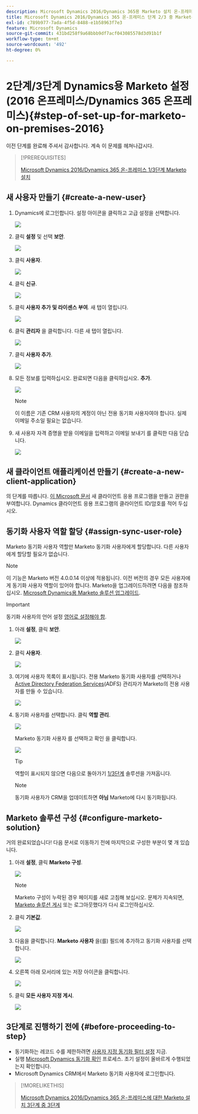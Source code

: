 ```yaml
---
description: Microsoft Dynamics 2016/Dynamics 365용 Marketo 설치 온-프레미스 3단계 중 2단계 - Marketo 문서 - 제품 설명서
title: Microsoft Dynamics 2016/Dynamics 365 온-프레미스 단계 2/3 중 Marketo 설치
exl-id: c789b977-7ada-4f5d-8488-e1b58963f7e3
feature: Microsoft Dynamics
source-git-commit: 431bd258f9a68bbb9df7acf043085578d3d91b1f
workflow-type: tm+mt
source-wordcount: '492'
ht-degree: 0%

---
```


# 2단계/3단계 Dynamics용 Marketo 설정(2016 온프레미스/Dynamics 365 온프레미스){#step-of-set-up-for-marketo-on-premises-2016}

이전 단계를 완료해 주셔서 감사합니다. 계속 이 문제를 헤쳐나갑시다.

>[!PREREQUISITES]
>
>[Microsoft Dynamics 2016/Dynamics 365 온-프레미스 1/3단계 Marketo 설치](/help/marketo/product-docs/crm-sync/microsoft-dynamics-sync/sync-setup/microsoft-dynamics-2016-dynamics-365-on-premises/step-1-of-3-install.md)

## 새 사용자 만들기 {#create-a-new-user}

1. Dynamics에 로그인합니다. 설정 아이콘을 클릭하고 고급 설정을 선택합니다.

   ![](assets/step-2-of-3-marketo-on-premises-2016-1.png)

1. 클릭 **설정** 및 선택 **보안**.

   ![](assets/step-2-of-3-marketo-on-premises-2016-2.png)

1. 클릭 **사용자**.

   ![](assets/step-2-of-3-marketo-on-premises-2016-3.png)

1. 클릭 **신규**.

   ![](assets/step-2-of-3-marketo-on-premises-2016-4.png)

1. 클릭 **사용자 추가 및 라이센스 부여**. 새 탭이 열립니다.

   ![](assets/step-2-of-3-marketo-on-premises-2016-5.png)

1. 클릭 **관리자** 을 클릭합니다. 다른 새 탭이 열립니다.

   ![](assets/step-2-of-3-marketo-on-premises-2016-6.png)

1. 클릭 **사용자 추가**.

   ![](assets/step-2-of-3-marketo-on-premises-2016-7.png)

1. 모든 정보를 입력하십시오. 완료되면 다음을 클릭하십시오. **추가**.

   ![](assets/step-2-of-3-marketo-on-premises-2016-8.png)

   >[!NOTE]
   >
   >이 이름은 기존 CRM 사용자의 계정이 아닌 전용 동기화 사용자여야 합니다. 실제 이메일 주소일 필요는 없습니다.

1. 새 사용자 자격 증명을 받을 이메일을 입력하고 이메일 보내기 를 클릭한 다음 닫습니다.

   ![](assets/step-2-of-3-marketo-on-premises-2016-9.png)

## 새 클라이언트 애플리케이션 만들기 {#create-a-new-client-application}

의 단계를 따릅니다. [이 Microsoft 문서](https://docs.microsoft.com/en-us/windows-server/identity/ad-fs/development/enabling-oauth-confidential-clients-with-ad-fs#create-an-application-group-in-ad-fs-2016-or-later) 새 클라이언트 응용 프로그램을 만들고 권한을 부여합니다. Dynamics 클라이언트 응용 프로그램의 클라이언트 ID/암호를 적어 두십시오.

## 동기화 사용자 역할 할당 {#assign-sync-user-role}

Marketo 동기화 사용자 역할만 Marketo 동기화 사용자에게 할당합니다. 다른 사용자에게 할당할 필요가 없습니다.

>[!NOTE]
>
>이 기능은 Marketo 버전 4.0.0.14 이상에 적용됩니다. 이전 버전의 경우 모든 사용자에게 동기화 사용자 역할이 있어야 합니다. Marketo을 업그레이드하려면 다음을 참조하십시오. [Microsoft Dynamics용 Marketo 솔루션 업그레이드](/help/marketo/product-docs/crm-sync/microsoft-dynamics-sync/sync-setup/update-the-marketo-solution-for-microsoft-dynamics.md).

>[!IMPORTANT]
>
>동기화 사용자의 언어 설정 [영어로 설정해야 함](https://portal.dynamics365support.com/knowledgebase/article/KA-01201/en-us).

1. 아래 **설정**, 클릭 **보안**.

   ![](assets/assign1.png)

1. 클릭 **사용자**.

   ![](assets/assign2.png)

1. 여기에 사용자 목록이 표시됩니다. 전용 Marketo 동기화 사용자를 선택하거나 [Active Directory Federation Services](https://msdn.microsoft.com/en-us/library/bb897402.aspx)(ADFS) 관리자가 Marketo의 전용 사용자를 만들 수 있습니다.

   ![](assets/image2015-3-26-10-3a39-3a35.png)

1. 동기화 사용자를 선택합니다. 클릭 **역할 관리**.

   ![](assets/assign4.png)

   Marketo 동기화 사용자 를 선택하고 확인 을 클릭합니다.

   ![](assets/assign5.png)

   >[!TIP]
   >
   >역할이 표시되지 않으면 다음으로 돌아가기 [1/3단계](/help/marketo/product-docs/crm-sync/microsoft-dynamics-sync/sync-setup/microsoft-dynamics-2016-dynamics-365-on-premises/step-1-of-3-install.md) 솔루션을 가져옵니다.

   >[!NOTE]
   >
   >동기화 사용자가 CRM을 업데이트하면 **아님** Marketo에 다시 동기화됩니다.

## Marketo 솔루션 구성 {#configure-marketo-solution}

거의 완료되었습니다! 다음 문서로 이동하기 전에 마지막으로 구성한 부분이 몇 개 있습니다.

1. 아래 **설정**, 클릭 **Marketo 구성**.

   ![](assets/configure1.png)

   >[!NOTE]
   >
   >Marketo 구성이 누락된 경우 페이지를 새로 고침해 보십시오. 문제가 지속되면, [Marketo 솔루션 게시](/help/marketo/product-docs/crm-sync/microsoft-dynamics-sync/sync-setup/microsoft-dynamics-2016-dynamics-365-on-premises/step-1-of-3-install.md) 또는 로그아웃했다가 다시 로그인하십시오.

1. 클릭 **기본값**.

   ![](assets/configure2.png)

1. 다음을 클릭합니다. **Marketo 사용자** 을(를) 필드에 추가하고 동기화 사용자를 선택합니다.

   ![](assets/configure3.png)

1. 오른쪽 아래 모서리에 있는 저장 아이콘을 클릭합니다.

   ![](assets/configure4.png)

1. 클릭 **모든 사용자 지정 게시**.

   ![](assets/publish-all-customizations1.png)

## 3단계로 진행하기 전에 {#before-proceeding-to-step}

* 동기화하는 레코드 수를 제한하려면 [사용자 지정 동기화 필터 설정](/help/marketo/product-docs/crm-sync/microsoft-dynamics-sync/create-a-custom-dynamics-sync-filter.md) 지금.
* 실행 [Microsoft Dynamics 동기화 확인](/help/marketo/product-docs/crm-sync/microsoft-dynamics-sync/sync-setup/validate-microsoft-dynamics-sync.md) 프로세스. 초기 설정이 올바르게 수행되었는지 확인합니다.
* Microsoft Dynamics CRM에서 Marketo 동기화 사용자에 로그인합니다.

>[!MORELIKETHIS]
>
>[Microsoft Dynamics 2016/Dynamics 365 온-프레미스에 대한 Marketo 설치 3단계 중 3단계](/help/marketo/product-docs/crm-sync/microsoft-dynamics-sync/sync-setup/microsoft-dynamics-2016-dynamics-365-on-premises/step-3-of-3-connect.md)
